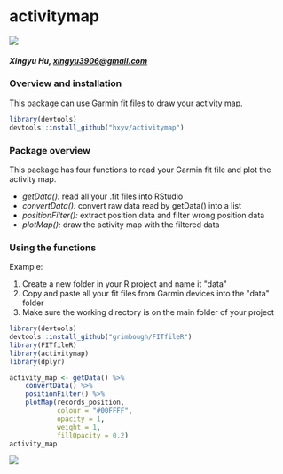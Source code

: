# activitymap

[![](https://img.shields.io/badge/dev%20version-0.0.1-blue.svg)](https://github.com/hxyv/activitymap)

#### *Xingyu Hu, <xingyu3906@gmail.com>*

### Overview and installation
This package can use Garmin fit files to draw your activity map.

```r
library(devtools)
devtools::install_github("hxyv/activitymap")
```

### Package overview
This package has four functions to read your Garmin fit file and plot the activity map.
- *getData():* read all your .fit files into RStudio
- *convertData():* convert raw data read by getData() into a list
- *positionFilter():* extract position data and filter wrong position data
- *plotMap():* draw the activity map with the filtered data

### Using the functions
Example:
1. Create a new folder in your R project and name it "data"
2. Copy and paste all your fit files from Garmin devices into the "data" folder
3. Make sure the working directory is on the main folder of your project

```r
library(devtools)
devtools::install_github("grimbough/FITfileR")
library(FITfileR)
library(activitymap)
library(dplyr)

activity_map <- getData() %>%
    convertData() %>%
    positionFilter() %>%
    plotMap(records_position,
            colour = "#00FFFF",
            opacity = 1,
            weight = 1,
            fillOpacity = 0.2)
activity_map
```

![](README.png)<!-- -->
